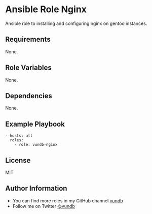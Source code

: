 Ansible Role Nginx
======================================

Ansible role to installing and configuring nginx on gentoo instances.

Requirements
------------

None.

Role Variables
--------------

None.

Dependencies
------------

None.

Example Playbook
----------------
```
- hosts: all
  roles:
    - role: vundb-nginx
```

License
-------

MIT

Author Information
------------------

- You can find more roles in my GitHub channel [vundb](https://github.com/vundb)
- Follow me on Twitter [@vundb](https://twitter.com/vundb)
